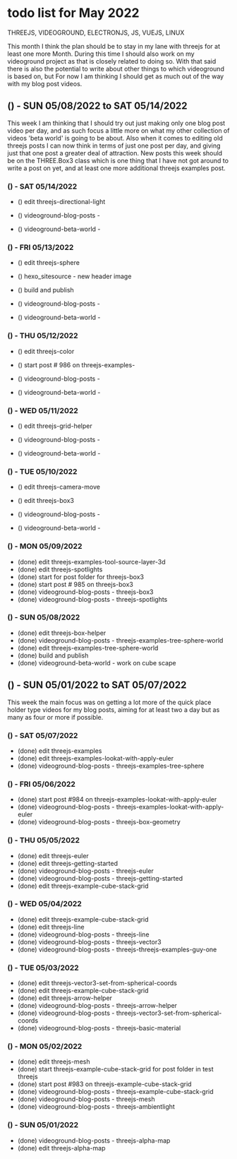 # todo list for May 2022

THREEJS, VIDEOGROUND, ELECTRONJS, JS, VUEJS, LINUX

This month I think the plan should be to stay in my lane with threejs for at least one more Month. During this time I should also work on my videoground project as that is closely related to doing so. With that said there is also the potential to write about other things to which videoground is based on, but For now I am thinking I should get as much out of the way with my blog post videos.

<!-- ////////// //////////
    WEEK 2
/////////////// ///////-->
## () - SUN 05/08/2022 to  SAT 05/14/2022

This week I am thinking that I should try out just making only one blog post video per day, and as such focus a little more on what my other collection of videos 'beta world' is going to be about. Also when it comes to editing old threejs posts I can now think in terms of just one post per day, and giving just that one post a greater deal of attraction. New posts this week should be on the THREE.Box3 class which is one thing that I have not got around to write a post on yet, and at least one more additional threejs examples post.

### () - SAT 05/14/2022
* () edit threejs-directional-light

* () videoground-blog-posts - 
* () videoground-beta-world - 

### () - FRI 05/13/2022
* () edit threejs-sphere
* () hexo_sitesource - new header image
* () build and publish

* () videoground-blog-posts - 
* () videoground-beta-world - 

### () - THU 05/12/2022
* () edit threejs-color
* () start post # 986 on threejs-examples-

* () videoground-blog-posts - 
* () videoground-beta-world - 

### () - WED 05/11/2022
* () edit threejs-grid-helper

* () videoground-blog-posts - 
* () videoground-beta-world - 

### () - TUE 05/10/2022
* () edit threejs-camera-move
* () edit threejs-box3

* () videoground-blog-posts - 
* () videoground-beta-world - 

### () - MON 05/09/2022
* (done) edit threejs-examples-tool-source-layer-3d
* (done) edit threejs-spotlights
* (done) start for post folder for threejs-box3
* (done) start post # 985 on threejs-box3
* (done) videoground-blog-posts - threejs-box3
* (done) videoground-blog-posts - threejs-spotlights

### () - SUN 05/08/2022
* (done) edit threejs-box-helper
* (done) videoground-blog-posts - threejs-examples-tree-sphere-world
* (done) edit threejs-examples-tree-sphere-world
* (done) build and publish
* (done) videoground-beta-world - work on cube scape

<!-- ////////// //////////
    WEEK 1
/////////////// ///////-->
## () - SUN 05/01/2022 to  SAT 05/07/2022

This week the main focus was on getting a lot more of the quick place holder type videos for my blog posts, aiming for at least two a day but as many as four or more if possible.

### () - SAT 05/07/2022
* (done) edit threejs-examples
* (done) edit threejs-examples-lookat-with-apply-euler
* (done) videoground-blog-posts - threejs-examples-tree-sphere

### () - FRI 05/06/2022
* (done) start post #984 on threejs-examples-lookat-with-apply-euler
* (done) videoground-blog-posts - threejs-examples-lookat-with-apply-euler
* (done) videoground-blog-posts - threejs-box-geometry

### () - THU 05/05/2022
* (done) edit threejs-euler
* (done) edit threejs-getting-started
* (done) videoground-blog-posts - threejs-euler
* (done) videoground-blog-posts - threejs-getting-started
* (done) edit threejs-example-cube-stack-grid

### () - WED 05/04/2022
* (done) edit threejs-example-cube-stack-grid
* (done) edit threejs-line
* (done) videoground-blog-posts - threejs-line
* (done) videoground-blog-posts - threejs-vector3
* (done) videoground-blog-posts - threejs-threejs-examples-guy-one

### () - TUE 05/03/2022
* (done) edit threejs-vector3-set-from-spherical-coords
* (done) edit threejs-example-cube-stack-grid
* (done) edit threejs-arrow-helper
* (done) videoground-blog-posts - threejs-arrow-helper
* (done) videoground-blog-posts - threejs-vector3-set-from-spherical-coords
* (done) videoground-blog-posts - threejs-basic-material

### () - MON 05/02/2022
* (done) edit threejs-mesh
* (done) start threejs-example-cube-stack-grid for post folder in test threejs
* (done) start post #983 on threejs-example-cube-stack-grid
* (done) videoground-blog-posts - threejs-example-cube-stack-grid
* (done) videoground-blog-posts - threejs-mesh
* (done) videoground-blog-posts - threejs-ambientlight


### () - SUN 05/01/2022
* (done) videoground-blog-posts - threejs-alpha-map
* (done) edit threejs-alpha-map